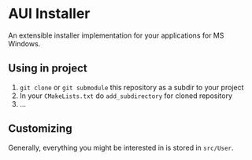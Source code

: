 # AUI Installer
An extensible installer implementation for your applications for MS Windows.

## Using in project

1. `git clone` or `git submodule` this repository as a subdir to your project
2. In your `CMakeLists.txt` do `add_subdirectory` for cloned repository
3. ...

## Customizing

Generally, everything you might be interested in is stored in `src/User`.